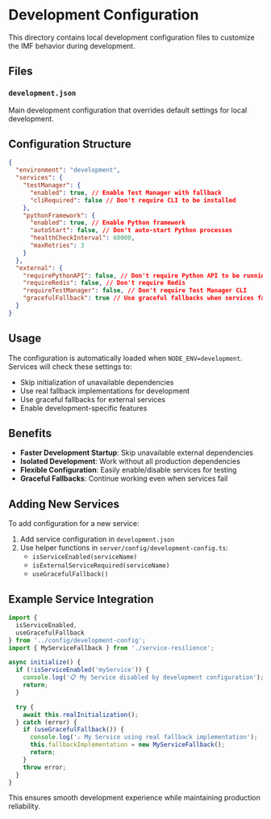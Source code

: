 # Development Configuration

This directory contains local development configuration files to customize the IMF behavior during development.

## Files

### `development.json`

Main development configuration that overrides default settings for local development.

## Configuration Structure

```json
{
  "environment": "development",
  "services": {
    "testManager": {
      "enabled": true, // Enable Test Manager with fallback
      "cliRequired": false // Don't require CLI to be installed
    },
    "pythonFramework": {
      "enabled": true, // Enable Python framework
      "autoStart": false, // Don't auto-start Python processes
      "healthCheckInterval": 60000,
      "maxRetries": 3
    }
  },
  "external": {
    "requirePythonAPI": false, // Don't require Python API to be running
    "requireRedis": false, // Don't require Redis
    "requireTestManager": false, // Don't require Test Manager CLI
    "gracefulFallback": true // Use graceful fallbacks when services fail
  }
}
```

## Usage

The configuration is automatically loaded when `NODE_ENV=development`. Services will check these settings to:

- Skip initialization of unavailable dependencies
- Use real fallback implementations for development
- Use graceful fallbacks for external services
- Enable development-specific features

## Benefits

- **Faster Development Startup**: Skip unavailable external dependencies
- **Isolated Development**: Work without all production dependencies
- **Flexible Configuration**: Easily enable/disable services for testing
- **Graceful Fallbacks**: Continue working even when services fail

## Adding New Services

To add configuration for a new service:

1. Add service configuration in `development.json`
2. Use helper functions in `server/config/development-config.ts`:
   - `isServiceEnabled(serviceName)`
   - `isExternalServiceRequired(serviceName)`
   - `useGracefulFallback()`

## Example Service Integration

```typescript
import {
  isServiceEnabled,
  useGracefulFallback
} from '../config/development-config';
import { MyServiceFallback } from './service-resilience';

async initialize() {
  if (!isServiceEnabled('myService')) {
    console.log('📋 My Service disabled by development configuration');
    return;
  }

  try {
    await this.realInitialization();
  } catch (error) {
    if (useGracefulFallback()) {
      console.log('⚠️ My Service using real fallback implementation');
      this.fallbackImplementation = new MyServiceFallback();
      return;
    }
    throw error;
  }
}
```

This ensures smooth development experience while maintaining production reliability.
